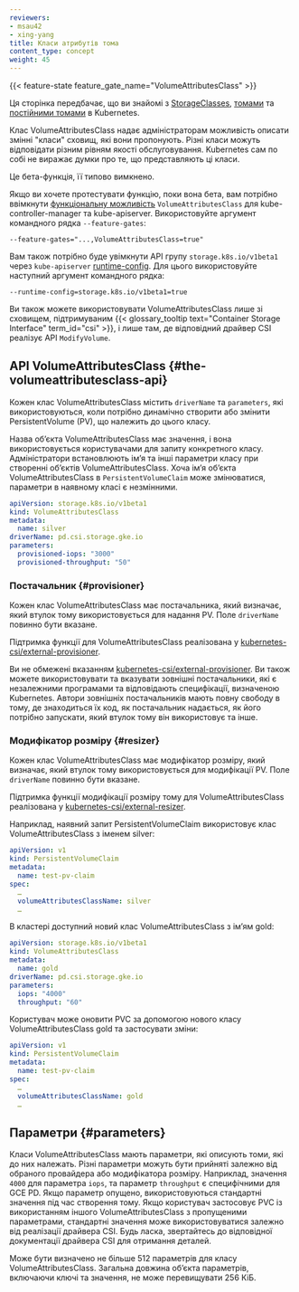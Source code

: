 ```yaml
---
reviewers:
- msau42
- xing-yang
title: Класи атрибутів тома
content_type: concept
weight: 45
---
```


<!-- overview -->

{{< feature-state feature_gate_name="VolumeAttributesClass" >}}

Ця сторінка передбачає, що ви знайомі з [StorageClasses](/uk/docs/concepts/storage/storage-classes/), [томами](/uk/docs/concepts/storage/volumes/) та [постійними томами](/uk/docs/concepts/storage/persistent-volumes/) в Kubernetes.

<!-- body -->

Клас VolumeAttributesClass надає адміністраторам можливість описати змінні "класи" сховищ, які вони пропонують. Різні класи можуть відповідати різним рівням якості обслуговування. Kubernetes сам по собі не виражає думки про те, що представляють ці класи.

Це бета-функція, її типово вимкнено.

Якщо ви хочете протестувати функцію, поки вона бета, вам потрібно ввімкнути [функціональну можливість](/uk/docs/reference/command-line-tools-reference/feature-gates/) `VolumeAttributesClass` для kube-controller-manager та kube-apiserver. Використовуйте аргумент командного рядка `--feature-gates`:

```shell
--feature-gates="...,VolumeAttributesClass=true"
```

Вам також потрібно буде увімкнути API групу `storage.k8s.io/v1beta1` через `kube-apiserver` [runtime-config](https://kubernetes.io/docs/tasks/administer-cluster/enable-disable-api/). Для цього використовуйте наступний аргумент командного рядка:

```shell
--runtime-config=storage.k8s.io/v1beta1=true
```

Ви також можете використовувати VolumeAttributesClass лише зі сховищем, підтримуваним {{< glossary_tooltip text="Container Storage Interface" term_id="csi" >}}, і лише там, де відповідний драйвер CSI реалізує API `ModifyVolume`.

## API VolumeAttributesClass {#the-volumeattributesclass-api}

Кожен клас VolumeAttributesClass містить `driverName` та `parameters`, які використовуються, коли потрібно динамічно створити або змінити PersistentVolume (PV), що належить до цього класу.

Назва обʼєкта VolumeAttributesClass має значення, і вона використовується користувачами для запиту конкретного класу. Адміністратори встановлюють імʼя та інші параметри класу при створенні обʼєктів VolumeAttributesClass. Хоча імʼя обʼєкта VolumeAttributesClass в `PersistentVolumeClaim` може змінюватися, параметри в наявному класі є незмінними.

```yaml
apiVersion: storage.k8s.io/v1beta1
kind: VolumeAttributesClass
metadata:
  name: silver
driverName: pd.csi.storage.gke.io
parameters:
  provisioned-iops: "3000"
  provisioned-throughput: "50" 
```

### Постачальник {#provisioner}

Кожен клас VolumeAttributesClass має постачальника, який визначає, який втулок тому використовується для надання PV. Поле `driverName` повинно бути вказане.

Підтримка функції для VolumeAttributesClass реалізована у [kubernetes-csi/external-provisioner](https://github.com/kubernetes-csi/external-provisioner).

Ви не обмежені вказанням [kubernetes-csi/external-provisioner](https://github.com/kubernetes-csi/external-provisioner). Ви також можете використовувати та вказувати зовнішні постачальники, які є незалежними програмами та відповідають специфікації, визначеною Kubernetes. Автори зовнішніх постачальників мають повну свободу в тому, де знаходиться їх код, як постачальник надається, як його потрібно запускати, який втулок тому він використовує та інше.

### Модифікатор розміру {#resizer}

Кожен клас VolumeAttributesClass має модифікатор розміру, який визначає, який втулок тому використовується для модифікації PV. Поле `driverName` повинно бути вказане.

Підтримка функції модифікації розміру тому для VolumeAttributesClass реалізована у [kubernetes-csi/external-resizer](https://github.com/kubernetes-csi/external-resizer).

Наприклад, наявний запит PersistentVolumeClaim використовує клас VolumeAttributesClass з іменем silver:

```yaml
apiVersion: v1
kind: PersistentVolumeClaim
metadata:
  name: test-pv-claim
spec:
  …
  volumeAttributesClassName: silver
  …
```

В кластері доступний новий клас VolumeAttributesClass з імʼям gold:

```yaml
apiVersion: storage.k8s.io/v1beta1
kind: VolumeAttributesClass
metadata:
  name: gold
driverName: pd.csi.storage.gke.io
parameters:
  iops: "4000"
  throughput: "60"
```

Користувач може оновити PVC за допомогою нового класу VolumeAttributesClass gold та застосувати зміни:

```yaml
apiVersion: v1
kind: PersistentVolumeClaim
metadata:
  name: test-pv-claim
spec:
  …
  volumeAttributesClassName: gold
  …
```

## Параметри {#parameters}

Класи VolumeAttributesClass мають параметри, які описують томи, які до них належать. Різні параметри можуть бути прийняті залежно від обраного провайдера або модифікатора розміру. Наприклад, значення `4000` для параметра `iops`, та параметр `throughput` є специфічними для GCE PD. Якщо параметр опущено, використовуються стандартні значення під час створення тому. Якщо користувач застосовує PVC із використанням іншого VolumeAttributesClass з пропущеними параметрами, стандартні значення може використовуватися залежно від реалізації драйвера CSI. Будь ласка, звертайтесь до відповідної документації драйвера CSI для отримання деталей.

Може бути визначено не більше 512 параметрів для класу VolumeAttributesClass. Загальна довжина обʼєкта параметрів, включаючи ключі та значення, не може перевищувати 256 КіБ.
